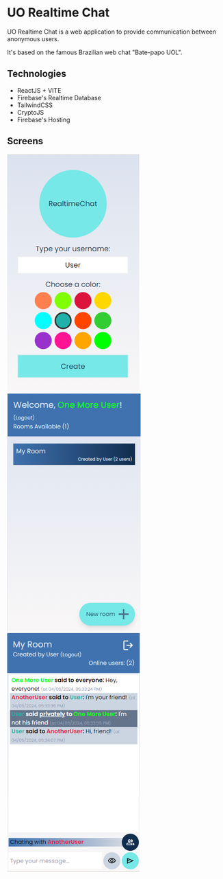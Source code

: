 # UO Realtime Chat

UO Realtime Chat is a web application to provide communication between anonymous users.

It's based on the famous Brazilian web chat "Bate-papo UOL".

## Technologies

- ReactJS + VITE
- Firebase's Realtime Database
- TailwindCSS
- CryptoJS
- Firebase's Hosting

## Screens

![Mobile Start Screen](./public/mobile-start-screen.png)
![Mobile Rooms Screen](./public/mobile-rooms-screen.png)
![Mobile Chat Screen](./public/mobile-chat-screen.png)